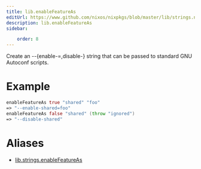 ```yaml
---
title: lib.enableFeatureAs
editUrl: https://www.github.com/nixos/nixpkgs/blob/master/lib/strings.nix#L1161C21
description: lib.enableFeatureAs
sidebar:

    order: 8
---
```


Create an --{enable-<feat>=<value>,disable-<feat>} string that can be passed to
standard GNU Autoconf scripts.

# Example

```nix
enableFeatureAs true "shared" "foo"
=> "--enable-shared=foo"
enableFeatureAs false "shared" (throw "ignored")
=> "--disable-shared"
```


# Aliases

- [lib.strings.enableFeatureAs](/reference/libstrings.enableFeatureAs)


